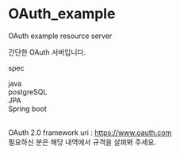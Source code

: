 # OAuth_example
OAuth example resource server

간단한 OAuth 서버입니다.

spec

java<br/>
postgreSQL<br/>
JPA<br/>
Spring boot <br/><br/>

OAuth 2.0 framework uri : https://www.oauth.com <br/>
필요하신 분은 해당 내역에서 규격을 살펴봐 주세요. 

